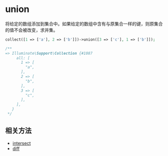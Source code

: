 # union

将给定的数组添加到集合中。如果给定的数组中含有与原集合一样的键，则原集合的值不会被改变，求并集。

```php
collect([1 => ['a'], 2 => ['b']])->union([3 => ['c'], 1 => ['b']]);

/**
=> Illuminate\Support\Collection {#1087
     all: [
       1 => [
         "a",
       ],
       2 => [
         "b",
       ],
       3 => [
         "c",
       ],
     ],
   }
 */
```

## 相关方法

- [intersect](intersect.md)
- [diff](diff.md)